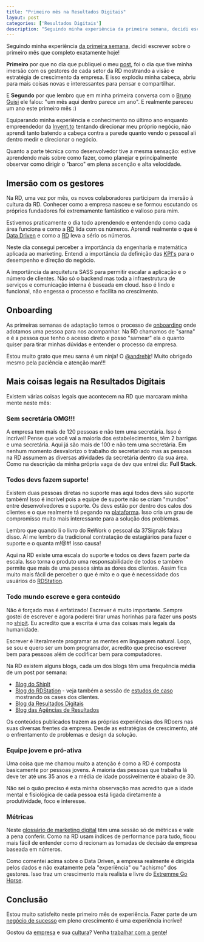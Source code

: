 ```yaml
---
title: "Primeiro mês na Resultados Digitais"
layout: post
categories: ['Resultados Digitais']
description: "Seguindo minha experiência da primeira semana, decidi escrever sobre o primeiro mês que completo exatamente hoje!"
---
```

Seguindo minha experiência [da primeira semana](/primeira-semana-na-resultados-digitais/), decidi escrever sobre o primeiro mês que completo exatamente hoje!

__Primeiro__ por que no dia que publiquei o meu [post](/primeira-semana-na-resultados-digitais/), foi o dia que tive minha imersão com os gestores de cada setor da RD mostrando a visão e estratégia de crescimento da empresa. E isso explodiu minha cabeça, abriu para mais coisas novas e interessantes para pensar e compartilhar.

E __Segundo__ por que lembro que em minha primeira conversa com o [Bruno Guisi](https://twitter.com/brunogh) ele falou: "um mês aqui dentro parece um ano". E realmente pareceu um ano este primeiro mês :)

Equiparando minha experiência e conhecimento no último ano enquanto empreendedor da [Invent.to](http://invent.to) tentando direcionar meu próprio negócio, não aprendi tanto batendo a cabeça contra a parede quanto vendo o pessoal ali dentro medir e direcionar o negócio.

Quanto a parte técnica como desenvolvedor tive a mesma sensação: estive aprendendo mais sobre como fazer, como planejar e principalmente observar como dirigir o "barco" em plena ascenção e alta velocidade.

## Imersão com os gestores

Na RD, uma vez por mês, os novos colaboradores participam da imersão à cultura da RD. Conhecer como a empresa nasceu e se formou escutando os próprios fundadores foi extremamente fantástico e valioso para mim.

Estivemos praticamente o dia todo aprendendo e entendendo como cada área funciona e como a [RD][rd] lida com os números. Aprendi realmente o que é [Data Driven](http://en.wikipedia.org/wiki/Data_driven) e como a [RD][rd] leva a sério os números.

Neste dia consegui perceber a importância da engenharia e matemática aplicada ao marketing. Entendi a importância da definição das [KPI's](http://pt.wikipedia.org/wiki/Indicador-chave_de_desempenho) para o desempenho e direção do negócio.

A importância da arquitetura SASS para permitir escalar a aplicação e o número de clientes. Não só o backend mas toda a infraestrutura de serviços e comunicação interna é baseada em cloud. Isso é lindo e funcional, não engessa o processo e facilita no crescimento.

## Onboarding

As primeiras semanas de adaptação temos o processo de [onboarding](http://en.wikipedia.org/wiki/Onboarding) onde adotamos uma pessoa para nos acompanhar. Na RD chamamos de "sarna" e é a pessoa que tenho o acesso direto e posso "sarnear" ela o quanto quiser para tirar minhas dúvidas e entender o processo da empresa.

Estou muito grato que meu sarna é um ninja! O [@andrehjr](https://twitter.com/andrehjr)! Muito obrigado mesmo pela paciência e atenção man!!!

## Mais coisas legais na Resultados Digitais

Existem várias coisas legais que acontecem na RD que marcaram minha mente neste mês:

### Sem secretária OMG!!!

A empresa tem mais de 120 pessoas e não tem uma secretária. Isso é incrível! Pense que você vai a maioria dos estabelecimentos, têm 2 barrigas e uma secretária. Aqui já são mais de 100 e não tem uma secretária. Em nenhum momento desvalorizo o trabalho do secretariado mas as pessoas na RD assumem as diversas atividades da secretária dentro da sua área. Como na descrição da minha própria vaga de dev que entrei diz: __Full Stack__.


### Todos devs fazem suporte!

Existem duas pessoas diretas no suporte mas aqui todos devs são suporte também! Isso é incrível pois a equipe de suporte não se criam "mundos" entre desenvolvedores e suporte. Os devs estão por dentro dos calos dos clientes e o que realmente tá pegando na [plataforma](http://rdstation.com.br). Isso cria um grau de compromisso muito mais interessante para a solução dos problemas.

Lembro que quando li o livro do ReWork o pessoal da 37Signals falava disso. Aí me lembro da tradicional contratação de estagiários para fazer o suporte e o quanta m!@#! isso causa!

Aqui na RD existe uma escala do suporte e todos os devs fazem parte da escala. Isso torna o produto uma responsabilidade de todos e também permite que mais de uma pessoa sinta as dores dos clientes. Assim fica muito mais fácil de perceber o que é mito e o que é necessidade dos usuários do [RDStation](http://rdstation.com.br).

### Todo mundo escreve e gera conteúdo

Não é forçado mas é enfatizado! Escrever é muito importante. Sempre gostei de escrever e agora poderei tirar umas horinhas para fazer uns posts no [shipit][ship]. Eu acredito que a escrita é uma das coisas mais legais da humanidade.

Escrever é literalmente programar as mentes em linguagem natural. Logo, se sou e quero ser um bom programador, acredito que preciso escrever bem para pessoas além de codificar bem para computadores.

Na RD existem alguns blogs, cada um dos blogs têm uma frequência média de um post por semana:

* [Blog do ShipIt](ship)
* [Blog do RDStation](http://blog.rdstation.com.br/) - veja também a sessão de [estudos de caso](http://blog.rdstation.com.br/estudos-de-caso/) mostrando os cases dos clientes.
* [Blog da Resultados Digitais](http://resultadosdigitais.com.br/blog/)
* [Blog das Agências de Resultados](http://agenciasderesultados.resultadosdigitais.com.br/)

Os conteúdos publicados trazem as próprias experiências dos RDoers nas suas diversas frentes da empresa. Desde as estratégias de crescimento, até o enfrentamento de problemas e design da solução.

### Equipe jovem e pró-ativa

Uma coisa que me chamou muito a atenção é como a RD é composta basicamente por pessoas jovens. A maioria das pessoas que trabalha lá deve ter até uns 35 anos e a média de idade possivelmente é abaixo de 30.

Não sei o quão preciso é esta minha observação mas acredito que a idade mental e fisiológica de cada pessoa está ligada diretamente a produtividade, foco e interesse.

### Métricas

Neste [glossário de marketing digital](http://resultadosdigitais.com.br/blog/glossario-de-marketing-digital/) têm uma sessão só de métricas e vale a pena conferir. Como na RD usam índices de performance para tudo, ficou mais fácil de entender como direcionam as tomadas de decisão da empresa baseada em números.

Como comentei acima sobre o Data Driven, a empresa realmente é dirigida pelos dados e não exatamente pela "experiência" ou "achismo" dos gestores. Isso traz um crescimento mais realista e livre do [Extremme Go Horse](http://www.gohorseprocess.com.br/).

## Conclusão

Estou muito satisfeito neste primeiro mês de experiência. Fazer parte de um [negócio de sucesso](http://rdstation.com.br) em pleno crescimento é uma experiência incrível!

Gostou da [empresa](http://resultadosdigitais.com.br/sobre/) e sua [cultura](http://resultadosdigitais.com.br/blog/culture-code-rd/)? Venha [trabalhar com a gente](http://resultadosdigitais.com.br/trabalhe-conosco/)!

[ship]: http://shipit.resultadosdigitais.com.br
[rd]: http://resultadosdigitais.com.br

